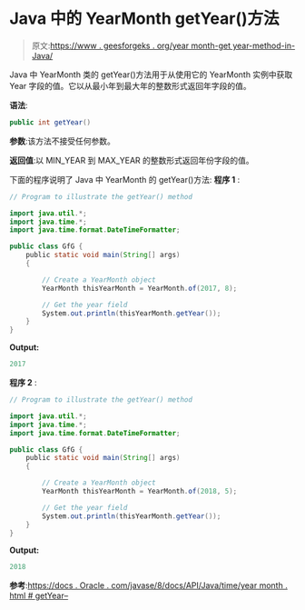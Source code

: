 # Java 中的 YearMonth getYear()方法

> 原文:[https://www . geesforgeks . org/year month-get year-method-in-Java/](https://www.geeksforgeeks.org/yearmonth-getyear-method-in-java/)

Java 中 YearMonth 类的 getYear()方法用于从使用它的 YearMonth 实例中获取 Year 字段的值。它以从最小年到最大年的整数形式返回年字段的值。

**语法**:

```java
public int getYear()

```

**参数**:该方法不接受任何参数。

**返回值**:以 MIN_YEAR 到 MAX_YEAR 的整数形式返回年份字段的值。

下面的程序说明了 Java 中 YearMonth 的 getYear()方法:
**程序 1** :

```java
// Program to illustrate the getYear() method

import java.util.*;
import java.time.*;
import java.time.format.DateTimeFormatter;

public class GfG {
    public static void main(String[] args)
    {

        // Create a YearMonth object
        YearMonth thisYearMonth = YearMonth.of(2017, 8);

        // Get the year field
        System.out.println(thisYearMonth.getYear());
    }
}
```

**Output:**

```java
2017

```

**程序 2** :

```java
// Program to illustrate the getYear() method

import java.util.*;
import java.time.*;
import java.time.format.DateTimeFormatter;

public class GfG {
    public static void main(String[] args)
    {

        // Create a YearMonth object
        YearMonth thisYearMonth = YearMonth.of(2018, 5);

        // Get the year field
        System.out.println(thisYearMonth.getYear());
    }
}
```

**Output:**

```java
2018

```

**参考**:[https://docs . Oracle . com/javase/8/docs/API/Java/time/year month . html # getYear–](https://docs.oracle.com/javase/8/docs/api/java/time/YearMonth.html#getYear--)